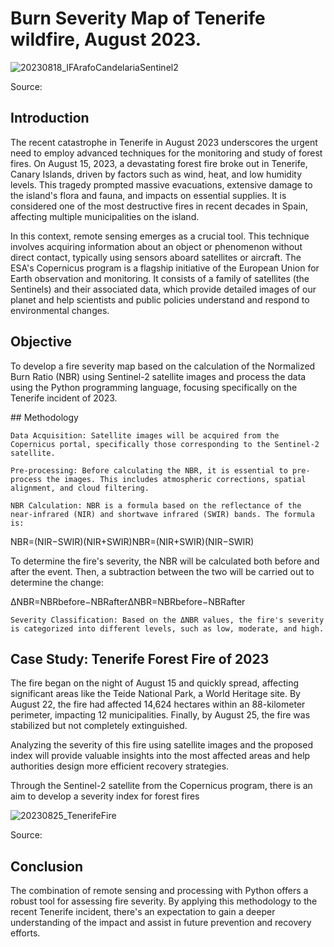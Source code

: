 # Burn Severity Map of Tenerife wildfire, August 2023.
![20230818_IFArafoCandelariaSentinel2](https://github.com/miguelvillasan/BurnSeverity-TenerifeFireAug2023/assets/112619698/0bd62cd9-9417-4b74-85bd-d3d90e415ba4)

Source: 

## Introduction

The recent catastrophe in Tenerife in August 2023 underscores the urgent need to employ advanced techniques for the monitoring and study of forest fires. On August 15, 2023, a devastating forest fire broke out in Tenerife, Canary Islands, driven by factors such as wind, heat, and low humidity levels. This tragedy prompted massive evacuations, extensive damage to the island's flora and fauna, and impacts on essential supplies. It is considered one of the most destructive fires in recent decades in Spain, affecting multiple municipalities on the island.

In this context, remote sensing emerges as a crucial tool. This technique involves acquiring information about an object or phenomenon without direct contact, typically using sensors aboard satellites or aircraft. The ESA's Copernicus program is a flagship initiative of the European Union for Earth observation and monitoring. It consists of a family of satellites (the Sentinels) and their associated data, which provide detailed images of our planet and help scientists and public policies understand and respond to environmental changes.

## Objective

To develop a fire severity map based on the calculation of the Normalized Burn Ratio (NBR) using Sentinel-2 satellite images and process the data using the Python programming language, focusing specifically on the Tenerife incident of 2023.

## Methodology

    Data Acquisition: Satellite images will be acquired from the Copernicus portal, specifically those corresponding to the Sentinel-2 satellite.

    Pre-processing: Before calculating the NBR, it is essential to pre-process the images. This includes atmospheric corrections, spatial alignment, and cloud filtering.

    NBR Calculation: NBR is a formula based on the reflectance of the near-infrared (NIR) and shortwave infrared (SWIR) bands. The formula is:

NBR=(NIR−SWIR)(NIR+SWIR)NBR=(NIR+SWIR)(NIR−SWIR)​

To determine the fire's severity, the NBR will be calculated both before and after the event. Then, a subtraction between the two will be carried out to determine the change:

ΔNBR=NBRbefore−NBRafterΔNBR=NBRbefore​−NBRafter​

    Severity Classification: Based on the ΔNBR values, the fire's severity is categorized into different levels, such as low, moderate, and high.

## Case Study: Tenerife Forest Fire of 2023

The fire began on the night of August 15 and quickly spread, affecting significant areas like the Teide National Park, a World Heritage site. By August 22, the fire had affected 14,624 hectares within an 88-kilometer perimeter, impacting 12 municipalities. Finally, by August 25, the fire was stabilized but not completely extinguished.

Analyzing the severity of this fire using satellite images and the proposed index will provide valuable insights into the most affected areas and help authorities design more efficient recovery strategies.

Through the Sentinel-2 satellite from the Copernicus program, there is an aim to develop a severity index for forest fires

![20230825_TenerifeFire](https://github.com/miguelvillasan/BurnSeverity-TenerifeFireAug2023/assets/112619698/9d0e0fba-2240-41a9-950f-788024b1d32e)

Source:

## Conclusion

The combination of remote sensing and processing with Python offers a robust tool for assessing fire severity. By applying this methodology to the recent Tenerife incident, there's an expectation to gain a deeper understanding of the impact and assist in future prevention and recovery efforts.